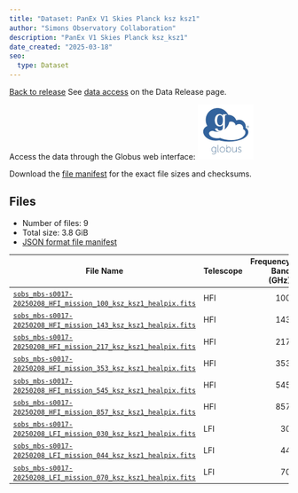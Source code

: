 ```yaml
---
title: "Dataset: PanEx V1 Skies Planck ksz ksz1"
author: "Simons Observatory Collaboration"
description: "PanEx V1 Skies Planck ksz_ksz1"
date_created: "2025-03-18"
seo:
  type: Dataset
---
```


[Back to release](./panexv1-planck.html#datasets)
See [data access](./panexv1-planck.html#data-access) on the Data Release page.

Access the data through the Globus web interface: [![Download via Globus](images/globus-logo.png)](https://app.globus.org/file-manager?origin_id=53b2a147-ae9d-4bbf-9d18-3b46d133d4bb&origin_path=%2Fpanexp_v1_planck%2Fksz_ksz1%2F)

Download the [file manifest](https://g-0a470a.6b7bd8.0ec8.data.globus.org/panexp_v1_planck/ksz_ksz1/manifest.json) for the exact file sizes and checksums.

## Files

- Number of files: 9
- Total size: 3.8 GiB
- [JSON format file manifest](https://g-0a470a.6b7bd8.0ec8.data.globus.org/panexp_v1_planck/ksz_ksz1/manifest.json)

|                                                                                                File Name                                                                                                | Telescope | Frequency Band (GHz) | Pixelization |   Size    |
| ------------------------------------------------------------------------------------------------------------------------------------------------------------------------------------------------------- | --------- | -------------------: | ------------ | --------- |
| [`sobs_mbs-s0017-20250208_HFI_mission_100_ksz_ksz1_healpix.fits`](https://g-0a470a.6b7bd8.0ec8.data.globus.org/panexp_v1_planck/ksz_ksz1/sobs_mbs-s0017-20250208_HFI_mission_100_ksz_ksz1_healpix.fits) | HFI       |                  100 | healpix      | 576.0 MiB |
| [`sobs_mbs-s0017-20250208_HFI_mission_143_ksz_ksz1_healpix.fits`](https://g-0a470a.6b7bd8.0ec8.data.globus.org/panexp_v1_planck/ksz_ksz1/sobs_mbs-s0017-20250208_HFI_mission_143_ksz_ksz1_healpix.fits) | HFI       |                  143 | healpix      | 576.0 MiB |
| [`sobs_mbs-s0017-20250208_HFI_mission_217_ksz_ksz1_healpix.fits`](https://g-0a470a.6b7bd8.0ec8.data.globus.org/panexp_v1_planck/ksz_ksz1/sobs_mbs-s0017-20250208_HFI_mission_217_ksz_ksz1_healpix.fits) | HFI       |                  217 | healpix      | 576.0 MiB |
| [`sobs_mbs-s0017-20250208_HFI_mission_353_ksz_ksz1_healpix.fits`](https://g-0a470a.6b7bd8.0ec8.data.globus.org/panexp_v1_planck/ksz_ksz1/sobs_mbs-s0017-20250208_HFI_mission_353_ksz_ksz1_healpix.fits) | HFI       |                  353 | healpix      | 576.0 MiB |
| [`sobs_mbs-s0017-20250208_HFI_mission_545_ksz_ksz1_healpix.fits`](https://g-0a470a.6b7bd8.0ec8.data.globus.org/panexp_v1_planck/ksz_ksz1/sobs_mbs-s0017-20250208_HFI_mission_545_ksz_ksz1_healpix.fits) | HFI       |                  545 | healpix      | 576.0 MiB |
| [`sobs_mbs-s0017-20250208_HFI_mission_857_ksz_ksz1_healpix.fits`](https://g-0a470a.6b7bd8.0ec8.data.globus.org/panexp_v1_planck/ksz_ksz1/sobs_mbs-s0017-20250208_HFI_mission_857_ksz_ksz1_healpix.fits) | HFI       |                  857 | healpix      | 576.0 MiB |
| [`sobs_mbs-s0017-20250208_LFI_mission_030_ksz_ksz1_healpix.fits`](https://g-0a470a.6b7bd8.0ec8.data.globus.org/panexp_v1_planck/ksz_ksz1/sobs_mbs-s0017-20250208_LFI_mission_030_ksz_ksz1_healpix.fits) | LFI       |                   30 | healpix      | 144.0 MiB |
| [`sobs_mbs-s0017-20250208_LFI_mission_044_ksz_ksz1_healpix.fits`](https://g-0a470a.6b7bd8.0ec8.data.globus.org/panexp_v1_planck/ksz_ksz1/sobs_mbs-s0017-20250208_LFI_mission_044_ksz_ksz1_healpix.fits) | LFI       |                   44 | healpix      | 144.0 MiB |
| [`sobs_mbs-s0017-20250208_LFI_mission_070_ksz_ksz1_healpix.fits`](https://g-0a470a.6b7bd8.0ec8.data.globus.org/panexp_v1_planck/ksz_ksz1/sobs_mbs-s0017-20250208_LFI_mission_070_ksz_ksz1_healpix.fits) | LFI       |                   70 | healpix      | 144.0 MiB |
